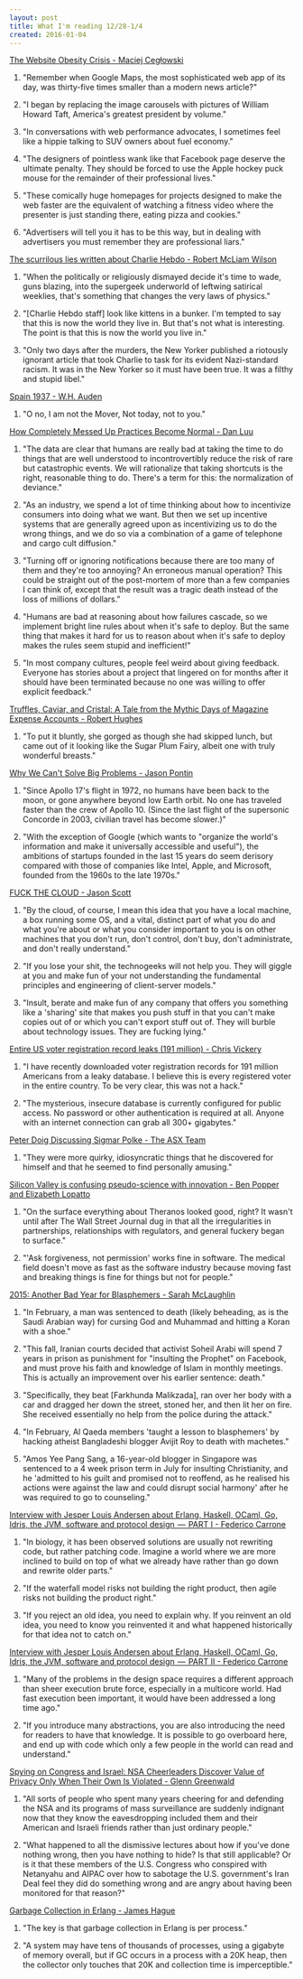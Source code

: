 ```yaml
---
layout: post
title: What I'm reading 12/28-1/4
created: 2016-01-04
---
```


[The Website Obesity Crisis - Maciej Cegłowski](http://idlewords.com/talks/website_obesity.htm)

1. "Remember when Google Maps, the most sophisticated web app of its day, was thirty-five times smaller than a modern news article?"

2. "I began by replacing the image carousels with pictures of William Howard Taft, America's greatest president by volume."

3. "In conversations with web performance advocates, I sometimes feel like a hippie talking to SUV owners about fuel economy."

4. "The designers of pointless wank like that Facebook page deserve the ultimate penalty. They should be forced to use the Apple hockey puck mouse for the remainder of their professional lives."

5. "These comically huge homepages for projects designed to make the web faster are the equivalent of watching a fitness video where the presenter is just standing there, eating pizza and cookies."

6. "Advertisers will tell you it has to be this way, but in dealing with advertisers you must remember they are professional liars."

[The scurrilous lies written about Charlie Hebdo - Robert McLiam Wilson](http://www.theguardian.com/commentisfree/2016/jan/03/charlie-hebdo-scurrilous-reports-by-non-french-speakers)

1. "When the politically or religiously dismayed decide it's time to wade, guns blazing, into the supergeek underworld of leftwing satirical weeklies, that's something that changes the very laws of physics."

2. "[Charlie Hebdo staff] look like kittens in a bunker. I'm tempted to say that this is now the world they live in. But that's not what is interesting. The point is that this is now the world you live in."

3. "Only two days after the murders, the New Yorker published a riotously ignorant article that took Charlie to task for its evident Nazi-standard racism. It was in the New Yorker so it must have been true. It was a filthy and stupid libel."

[Spain 1937 - W.H. Auden](http://www.cyberpat.com/shirlsite/essays/spain.html)

1. "O no, I am not the Mover, Not today, not to you."

[How Completely Messed Up Practices Become Normal - Dan Luu](http://danluu.com/wat/)

1. "The data are clear that humans are really bad at taking the time to do things that are well understood to incontrovertibly reduce the risk of rare but catastrophic events. We will rationalize that taking shortcuts is the right, reasonable thing to do. There's a term for this: the normalization of deviance."

2. "As an industry, we spend a lot of time thinking about how to incentivize consumers into doing what we want. But then we set up incentive systems that are generally agreed upon as incentivizing us to do the wrong things, and we do so via a combination of a game of telephone and cargo cult diffusion."

3. "Turning off or ignoring notifications because there are too many of them and they're too annoying? An erroneous manual operation? This could be straight out of the post-mortem of more than a few companies I can think of, except that the result was a tragic death instead of the loss of millions of dollars."

4. "Humans are bad at reasoning about how failures cascade, so we implement bright line rules about when it's safe to deploy. But the same thing that makes it hard for us to reason about when it's safe to deploy makes the rules seem stupid and inefficient!"

5. "In most company cultures, people feel weird about giving feedback. Everyone has stories about a project that lingered on for months after it should have been terminated because no one was willing to offer explicit feedback."

[Truffles, Caviar, and Cristal: A Tale from the Mythic Days of Magazine Expense Accounts - Robert Hughes](http://www.vanityfair.com/culture/2015/11/robert-hughes-the-spectacle-of-skill)

1. "To put it bluntly, she gorged as though she had skipped lunch, but came out of it looking like the Sugar Plum Fairy, albeit one with truly wonderful breasts."

[Why We Can't Solve Big Problems - Jason Pontin](http://www.technologyreview.com/featuredstory/429690/why-we-cant-solve-big-problems/)

1. "Since Apollo 17's flight in 1972, no humans have been back to the moon, or gone anywhere beyond low Earth orbit. No one has traveled faster than the crew of Apollo 10. (Since the last flight of the supersonic Concorde in 2003, civilian travel has become slower.)"

2. "With the exception of Google (which wants to "organize the world's information and make it universally accessible and useful"), the ambitions of startups founded in the last 15 years do seem derisory compared with those of companies like Intel, Apple, and Microsoft, founded from the 1960s to the late 1970s."

[FUCK THE CLOUD - Jason Scott](http://ascii.textfiles.com/archives/1717)

1. "By the cloud, of course, I mean this idea that you have a local machine, a box running some OS, and a vital, distinct part of what you do and what you're about or what you consider important to you is on other machines that you don't run, don't control, don't buy, don't administrate, and don't really understand."

2. "If you lose your shit, the technogeeks will not help you. They will giggle at you and make fun of your not understanding the fundamental principles and engineering of client-server models."

3. "Insult, berate and make fun of any company that offers you something like a 'sharing' site that makes you push stuff in that you can't make copies out of or which you can't export stuff out of. They will burble about technology issues. They are fucking lying."

[Entire US voter registration record leaks (191 million) - Chris Vickery](https://www.reddit.com/r/privacy/comments/3yinij/entire_us_voter_registration_record_leaks_191/)

1. "I have recently downloaded voter registration records for 191 million Americans from a leaky database. I believe this is every registered voter in the entire country. To be very clear, this was not a hack."

2. "The mysterious, insecure database is currently configured for public access. No password or other authentication is required at all. Anyone with an internet connection can grab all 300+ gigabytes."

[Peter Doig Discussing Sigmar Polke - The ASX Team](http://www.americansuburbx.com/2015/12/peter-doig-discussing-sigmar-polke.html)

1. "They were more quirky, idiosyncratic things that he discovered for himself and that he seemed to find personally amusing."

[Silicon Valley is confusing pseudo-science with innovation - Ben Popper and Elizabeth Lopatto](http://www.theverge.com/2015/12/29/10642070/2015-theranos-venture-capital-tech-bubble-disruption)

1. "On the surface everything about Theranos looked good, right? It wasn't until after The Wall Street Journal dug in that all the irregularities in partnerships, relationships with regulators, and general fuckery began to surface."

2. "'Ask forgiveness, not permission' works fine in software. The medical field doesn't move as fast as the software industry because moving fast and breaking things is fine for things but not for people."

[2015: Another Bad Year for Blasphemers - Sarah McLaughlin](https://popehat.com/2015/12/29/2015-another-bad-year-for-blasphemers/)

1. "In February, a man was sentenced to death (likely beheading, as is the Saudi Arabian way) for cursing God and Muhammad and hitting a Koran with a shoe."

2. "This fall, Iranian courts decided that activist Soheil Arabi will spend 7 years in prison as punishment for "insulting the Prophet" on Facebook, and must prove his faith and knowledge of Islam in monthly meetings. This is actually an improvement over his earlier sentence: death."

3. "Specifically, they beat [Farkhunda Malikzada], ran over her body with a car and dragged her down the street, stoned her, and then lit her on fire. She received essentially no help from the police during the attack."

4. "In February, Al Qaeda members 'taught a lesson to blasphemers' by hacking atheist Bangladeshi blogger Avijit Roy to death with machetes."

5. "Amos Yee Pang Sang, a 16-year-old blogger in Singapore was sentenced to a 4 week prison term in July for insulting Christianity, and he 'admitted to his guilt and promised not to reoffend, as he realised his actions were against the law and could disrupt social harmony' after he was required to go to counseling."

[Interview with Jesper Louis Andersen about Erlang, Haskell, OCaml, Go, Idris, the JVM, software and protocol design  —  PART I - Federico Carrone](https://medium.com/this-is-not-a-monad-tutorial/interview-with-jesper-louis-andersen-about-erlang-haskell-ocaml-go-idris-the-jvm-software-and-b0de06440fbd#.ah0erwzbq)

1. "In biology, it has been observed solutions are usually not rewriting code, but rather patching code. Imagine a world where we are more inclined to build on top of what we already have rather than go down and rewrite older parts."

2. "If the waterfall model risks not building the right product, then agile risks not building the product right."

3. "If you reject an old idea, you need to explain why. If you reinvent an old idea, you need to know you reinvented it and what happened historically for that idea not to catch on."

[Interview with Jesper Louis Andersen about Erlang, Haskell, OCaml, Go, Idris, the JVM, software and protocol design  —  PART II - Federico Carrone](https://medium.com/this-is-not-a-monad-tutorial/interview-with-jesper-louis-andersen-about-erlang-haskell-ocaml-go-idris-the-jvm-software-and-5628fe591295#.plwyoc9k7)

1. "Many of the problems in the design space requires a different approach than sheer execution brute force, especially in a multicore world. Had fast execution been important, it would have been addressed a long time ago."

2. "If you introduce many abstractions, you are also introducing the need for readers to have that knowledge. It is possible to go overboard here, and end up with code which only a few people in the world can read and understand."

[Spying on Congress and Israel: NSA Cheerleaders Discover Value of Privacy Only When Their Own Is Violated - Glenn Greenwald](https://theintercept.com/2015/12/30/spying-on-congress-and-israel-nsa-cheerleaders-discover-value-of-privacy-only-when-their-own-is-violated/)

1. "All sorts of people who spent many years cheering for and defending the NSA and its programs of mass surveillance are suddenly indignant now that they know the eavesdropping included them and their American and Israeli friends rather than just ordinary people."

2. "What happened to all the dismissive lectures about how if you've done nothing wrong, then you have nothing to hide? Is that still applicable? Or is it that these members of the U.S. Congress who conspired with Netanyahu and AIPAC over how to sabotage the U.S. government's Iran Deal feel they did do something wrong and are angry about having been monitored for that reason?"

[Garbage Collection in Erlang - James Hague](http://prog21.dadgum.com/16.html)

1. "The key is that garbage collection in Erlang is per process."

2. "A system may have tens of thousands of processes, using a gigabyte of memory overall, but if GC occurs in a process with a 20K heap, then the collector only touches that 20K and collection time is imperceptible."
